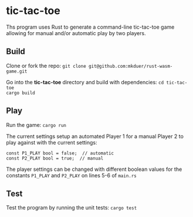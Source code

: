 # tic-tac-toe

Ths program uses Rust to generate a command-line tic-tac-toe game allowing for manual and/or automatic play by two players. 

## Build 

Clone or fork the repo: `git clone git@github.com:mkduer/rust-wasm-game.git`

Go into the **tic-tac-toe** directory and build with dependencies: 
`cd tic-tac-toe`  
`cargo build`  

## Play

Run the game: `cargo run`

The current settings setup an automated Player 1 for a manual Player 2 to play against with the current settings: 

`const P1_PLAY bool = false;  // automatic`  
`const P2_PLAY bool = true;  // manual`

The player settings can be changed with different boolean values for the constants `P1_PLAY` and `P2_PLAY` on lines 5-6 of `main.rs`

## Test

Test the program by running the unit tests: `cargo test`
